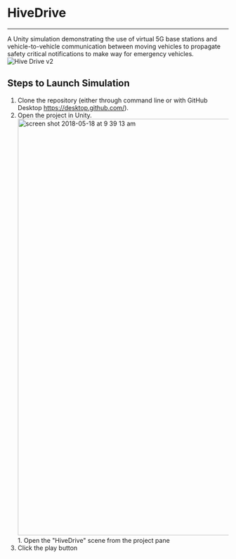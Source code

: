 # HiveDrive
---
A Unity simulation demonstrating the use of virtual 5G base stations and vehicle-to-vehicle communication between moving vehicles to propagate safety critical notifications to make way for emergency vehicles.  
![Hive Drive v2](https://user-images.githubusercontent.com/4802052/180143767-c6f8c334-9af2-4b16-93e6-b4a933925243.gif)

## Steps to Launch Simulation
1. Clone the repository (either through command line or with GitHub Desktop https://desktop.github.com/).
1. Open the project in Unity.
   <img width="950" alt="screen shot 2018-05-18 at 9 39 13 am" src="https://user-images.githubusercontent.com/1314285/40246918-6d8c9156-5a7f-11e8-8087-6ffad9194969.png">  1. Open the "HiveDrive" scene from the project pane
1. Click the play button

